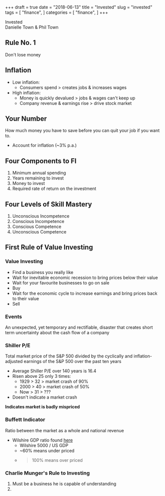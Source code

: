 +++
draft = true
date = "2018-06-13"
title = "Invested"
slug = "invested"
tags = [
    "finance",
]
categories = [
    "finance",
]
+++

Invested  
Danielle Town & Phil Town  

## Rule No. 1

Don't lose money

## Inflation

* Low inflation:
    * Consumers spend > creates jobs & increases wages
* High inflation:
    * Money is quickly devalued > jobs & wages can't keep up
    * Company revenue & earnings rise > drive stock market

## Your Number

How much money you have to save before you can quit your job if you want to.

* Account for inflation (~3% p.a.)

## Four Components to FI

1. Minimum annual spending
2. Years remaining to invest
3. Money to invest
4. Required rate of return on the investment

## Four Levels of Skill Mastery

1. Unconscious Incompetence
2. Conscious Incompetence
3. Conscious Competence
4. Unconscious Competence

## First Rule of Value Investing

### Value Investing

* Find a business you really like
* Wait for inevitable economic recession to bring prices below their value
* Wait for your favourite businesses to go on sale
* Buy
* Wait for the economic cycle to increase earnings and bring prices back to their value
* Sell

### Events

An unexpected, yet temporary and rectifiable, disaster that creates short term uncertainty about the cash flow of a company

### Shiller P/E

Total market price of the S&P 500 divided by the cyclically and inflation-adjusted earnings of the S&P 500 over the past ten years

* Average Shiller P/E over 140 years is 16.4
* Risen above 25 only 3 times:
    * 1929 > 32 > market crash of 90%
    * 2000 > 40 > market crash of 50%
    * Now > 31 > ???
* Doesn't indicate a market crash

**Indicates market is badly mispriced**

### Buffett Indicator

Ratio between the market as a whole and national revenue

* Wilshire GDP ratio found [here](http://fred.stlouisfed.org)
    * Wilshire 5000 / US GDP
    * ~60% means under priced
    * >100% means over priced 

### Charlie Munger's Rule to Investing

1. Must be a business he is capable of understanding
2. 